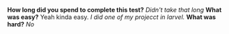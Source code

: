 **How long did you spend to complete this test?**
_Didn't take that long_
**What was easy?**
Yeah kinda easy. _I did one of my projecct in larvel._
**What was hard?**
_No_
